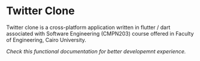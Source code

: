 # Twitter Clone
Twitter clone is a cross-platform application written in flutter / dart associated with Software Engineering (CMPN203) course offered in Faculty of Engineering, Cairo University.

*Check this functional documentation for better developemnt experience.*